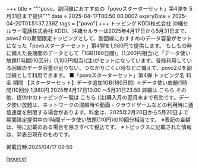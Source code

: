 +++
title = """povo、副回線におすすめの「povoスターターセット」第4弾を 5月31日まで提供"""
date = 2025-04-17T00:50:00.000Z
expiryDate = 2025-04-20T01:51:37.239Z
tags = ["povo"]
+++
トッピング KDDI株式会社 沖縄セルラー電話株式会社 KDDI、沖縄セルラーは2025年4月17日から5月31日まで、povo2.0の期間限定トッピングとして、副回線におすすめのデータ容量がセットになった「povoスターターセット」第4弾を1,980円で提供します。 もしもの時に備えた長期間のデータとして「1GB(180日間)」(1,260円相当)と「データ使い放題(1時間)10回分」(1,100円相当)(注)がセットになっています。普段利用している回線のデータ容量が足りない、つながりにくい時などに備えて、povo2.0を副回線として利用できます。 ■「povoスターターセット」第4弾 トッピング名 料金 期間 【スターターセット】データ追加1GB(180日間) ＋データ使い放題(1時間)10回分 1,980円 2025年4月17日10:00 ～5月31日23:59 詳細は こちら その他、提供中のトッピング一覧は こちら (注)購入月の翌月末まで有効です。データ使い放題は、ネットワークの混雑時や動画・クラウドゲームなどの利用時に通信速度を制限する場合があります。料金は、2025年2月20日から5月20日まで期間限定提供中の1時間データ使い放題(110円)の10回分相当です。 ※表記の金額は、特に記載のある場合を除きすべて税込です。 ※トピックスに記載された情報は、発表日現在のものです。

掲載日時:2025/04/17 09:50

[[source]](https://povo.jp/news/newsrelease/20250417_02/)
